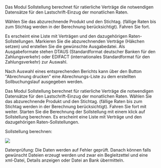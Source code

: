 Das Modul Sollstellung berechnet für ratierliche Verträge die notwendigen Datensätze für den Lastschrift-Einzug der monatlichen Raten.

Wählen Sie das abzurechnende Produkt und den Stichtag. (fällige Raten bis zum Stichtag werden in der Berechnung berücksichtigt). Fahren Sie fort.

Es erscheint eine Liste mit Verträgen und den dazugehörigen Raten-Sollstellungen. Markieren Sie die abzurechnenden Verträge (Häkchen
setzen) und erstellen Sie die gewünschte Ausgabedatei. Als Ausgabeformate stehen DTAUS (Standardformat deutscher Banken für den Zahlungsverkehr)
oder EDIFACT (internationales Standardformat für den Zahlungsverkehr) zur Auswahl.

Nach Auswahl eines entsprechenden Berichts kann über den Button "Abrechnung drucken" eine Abrechnungs-Liste zu dem erstellten Sollbuchungslauf ausgegeben werden.


Das Modul Sollstellung berechnet für ratierliche Verträge die notwendigen Datensätze für den Lastschrift-Einzug der monatlichen Raten.
Wählen Sie das abzurechnende Produkt und den Stichtag. (fällige Raten bis zum Stichtag werden in der Berechnung berücksichtigt). Fahren Sie fort mit weiter.
Starten Sie die Berechnung der Sollstellung mit einem klick auf Sollstellung berechnen. Es erscheint eine Liste mit Verträge und den dazugehörigen Raten-Sollstellungen.

Sollstellung berechnen:

![](http://xpecto.github.io/docs/img/img_1423577411603.png)

Datenprüfung: Die Daten werden auf Fehler geprüft.  Danach können falls gewünscht Dateien erzeugt werden und zwar ein Begleitzettel und eine xml-Datei, Details anzeigen oder Datei an Bank übermitteln.